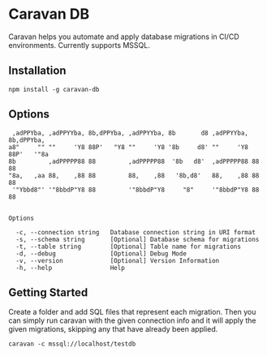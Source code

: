 # Caravan DB

Caravan helps you automate and apply database migrations in CI/CD environments. Currently supports MSSQL.

## Installation
```npm install -g caravan-db```

## Options
```
 ,adPPYba, ,adPPYYba, 8b,dPPYba, ,adPPYYba, 8b       d8 ,adPPYYba, 8b,dPPYba,
a8"     "" ""     'Y8 88P'   "Y8 ""     'Y8 '8b     d8' ""     'Y8 88P'   '"8a
8b         ,adPPPPP88 88         ,adPPPPP88  '8b   d8'  ,adPPPPP88 88       88
"8a,   ,aa 88,    ,88 88         88,    ,88   '8b,d8'   88,    ,88 88       88
 '"Ybbd8"' '"8bbdP"Y8 88         '"8bbdP"Y8     "8"     '"8bbdP"Y8 88       88


Options

  -c, --connection string   Database connection string in URI format
  -s, --schema string       [Optional] Database schema for migrations
  -t, --table string        [Optional] Table name for migrations
  -d, --debug               [Optional] Debug Mode
  -v, --version             [Optional] Version Information
  -h, --help                Help

```

## Getting Started
Create a folder and add SQL files that represent each migration. Then you can simply run caravan with the given connection info and it will apply the given migrations, skipping any that have already been applied.

```
caravan -c mssql://localhost/testdb 
```
